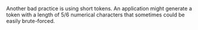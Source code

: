 Another bad practice is using short tokens. An application might generate a token with a length of 5/6 numerical characters that sometimes could be easily brute-forced.